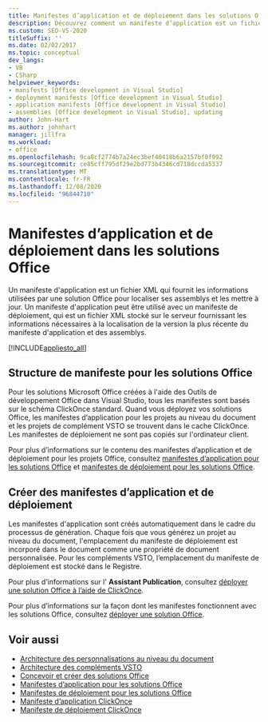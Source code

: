```yaml
---
title: Manifestes d’application et de déploiement dans les solutions Office
description: Découvrez comment un manifeste d’application est un fichier XML qui fournit des informations utilisées par une solution Office pour localiser et mettre à jour ses assemblys.
ms.custom: SEO-VS-2020
titleSuffix: ''
ms.date: 02/02/2017
ms.topic: conceptual
dev_langs:
- VB
- CSharp
helpviewer_keywords:
- manifests [Office development in Visual Studio]
- deployment manifests [Office development in Visual Studio]
- application manifests [Office development in Visual Studio]
- assemblies [Office development in Visual Studio], updating
author: John-Hart
ms.author: johnhart
manager: jillfra
ms.workload:
- office
ms.openlocfilehash: 9ca8cf2774b7a24ec3bef40418b6a2157bf0f992
ms.sourcegitcommit: ce85cff795df29e2bd773b4346cd718dccda5337
ms.translationtype: MT
ms.contentlocale: fr-FR
ms.lasthandoff: 12/08/2020
ms.locfileid: "96844710"
---
```

# <a name="application-and-deployment-manifests-in-office-solutions"></a>Manifestes d’application et de déploiement dans les solutions Office
  Un manifeste d'application est un fichier XML qui fournit les informations utilisées par une solution Office pour localiser ses assemblys et les mettre à jour. Un manifeste d'application peut être utilisé avec un manifeste de déploiement, qui est un fichier XML stocké sur le serveur fournissant les informations nécessaires à la localisation de la version la plus récente du manifeste d'application et des assemblys.

 [!INCLUDE[appliesto_all](../vsto/includes/appliesto-all-md.md)]

## <a name="manifest-structure-for-office-solutions"></a>Structure de manifeste pour les solutions Office
 Pour les solutions Microsoft Office créées à l'aide des Outils de développement Office dans Visual Studio, tous les manifestes sont basés sur le schéma ClickOnce standard. Quand vous déployez vos solutions Office, les manifestes d’application pour les projets au niveau du document et les projets de complément VSTO se trouvent dans le cache ClickOnce. Les manifestes de déploiement ne sont pas copiés sur l'ordinateur client.

 Pour plus d’informations sur le contenu des manifestes d’application et de déploiement pour les projets Office, consultez [manifestes d’application pour les solutions Office](../vsto/application-manifests-for-office-solutions.md) et [manifestes de déploiement pour les solutions Office](../vsto/deployment-manifests-for-office-solutions.md).

## <a name="create-application-and-deployment-manifests"></a>Créer des manifestes d’application et de déploiement
 Les manifestes d'application sont créés automatiquement dans le cadre du processus de génération. Chaque fois que vous générez un projet au niveau du document, l'emplacement du manifeste de déploiement est incorporé dans le document comme une propriété de document personnalisée. Pour les compléments VSTO, l’emplacement du manifeste de déploiement est stocké dans le Registre.

 Pour plus d’informations sur l' **Assistant Publication**, consultez [déployer une solution Office à l’aide de ClickOnce](../vsto/deploying-an-office-solution-by-using-clickonce.md).

 Pour plus d’informations sur la façon dont les manifestes fonctionnent avec les solutions Office, consultez [déployer une solution Office](../vsto/deploying-an-office-solution.md).

## <a name="see-also"></a>Voir aussi

- [Architecture des personnalisations au niveau du document](../vsto/architecture-of-document-level-customizations.md)
- [Architecture des compléments VSTO](../vsto/architecture-of-vsto-add-ins.md)
- [Concevoir et créer des solutions Office](../vsto/designing-and-creating-office-solutions.md)
- [Manifestes d’application pour les solutions Office](../vsto/application-manifests-for-office-solutions.md)
- [Manifestes de déploiement pour les solutions Office](../vsto/deployment-manifests-for-office-solutions.md)
- [Manifeste d’application ClickOnce](../deployment/clickonce-application-manifest.md)
- [Manifeste de déploiement ClickOnce](../deployment/clickonce-deployment-manifest.md)